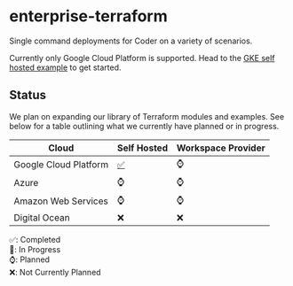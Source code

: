 # enterprise-terraform

Single command deployments for Coder on a variety of scenarios.

Currently only Google Cloud Platform is supported. Head to the [GKE self hosted
example][gcp-self-hosted] to get started.

## Status

We plan on expanding our library of Terraform modules and examples. See below
for a table outlining what we currently have planned or in progress.

| Cloud                 | Self Hosted           | Workspace Provider |
| --------------------- | --------------------- | ------------------ |
| Google Cloud Platform | [✅][gcp-self-hosted] | ⌚                 |
| Azure                 | ⌚                    | ⌚                 |
| Amazon Web Services   | ⌚                    | ⌚                 |
| Digital Ocean         | ❌                    | ❌                 |

✅: Completed  
🚧: In Progress  
⌚: Planned  
❌: Not Currently Planned

[gcp-self-hosted]: https://github.com/cdr/enterprise-terraform/tree/master/examples/gke/self-hosted
